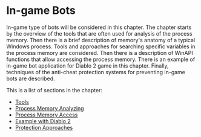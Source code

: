 # In-game Bots

In-game type of bots will be considered in this chapter. The chapter starts by the overview of the tools that are often used for analysis of the process memory. Then there is a brief description of memory's anatomy of a typical Windows process. Tools and approaches  for searching specific variables in the process memory are considered. Then there is a description of WinAPI functions that allow accessing the process memory. There is an example of in-game bot application for Diablo 2 game in this chapter. Finally, techniques of the anti-cheat protection systems for preventing in-game bots are described.

This is a list of sections in the chapter:

* [Tools](tools.md)
* [Process Memory Analyzing](process-memory-analysis.md)
* [Process Memory Access](process-memory-access.md)
* [Example with Diablo 2](example.md)
* [Protection Approaches](protection.md)
